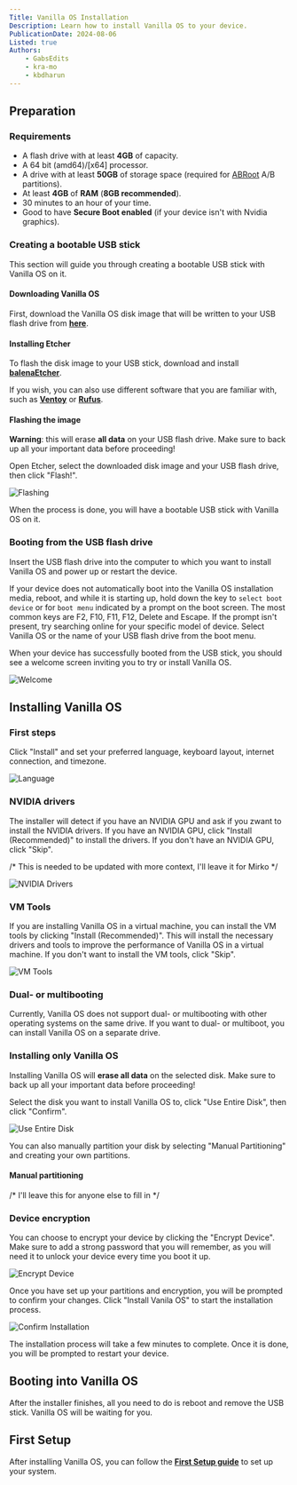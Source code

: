 ```yaml
---
Title: Vanilla OS Installation
Description: Learn how to install Vanilla OS to your device.
PublicationDate: 2024-08-06
Listed: true
Authors:
    - GabsEdits
    - kra-mo
    - kbdharun
---
```


## Preparation

### Requirements

- A flash drive with at least **4GB** of capacity.
- A 64 bit (amd64)/[x64] processor.
- A drive with at least **50GB** of storage space (required for [ABRoot](https://documentation.vanillaos.org/docs/ABRoot/) A/B partitions).
- At least **4GB** of **RAM** (**8GB recommended**).
- 30 minutes to an hour of your time.
- Good to have **Secure Boot enabled** (if your device isn't with Nvidia graphics).

### Creating a bootable USB stick

This section will guide you through creating a bootable USB stick with Vanilla OS on it.

#### Downloading Vanilla OS

First, download the Vanilla OS disk image that will be written to your USB flash drive from [**here**](https://vanillaos.org/download/orchid/stable).

#### Installing Etcher

To flash the disk image to your USB stick, download and install [**balenaEtcher**](https://www.balena.io/etcher/).

If you wish, you can also use different software that you are familiar with, such as [**Ventoy**](https://www.ventoy.net/) or [**Rufus**](https://rufus.ie/).

#### Flashing the image

**Warning**: this will erase **all data** on your USB flash drive. Make sure to back up all your important data before proceeding!

Open Etcher, select the downloaded disk image and your USB flash drive, then click "Flash!".

![Flashing](https://raw.githubusercontent.com/Vanilla-OS/handbook/main/assets/uploads/Installation/installation-flashing.webp)

When the process is done, you will have a bootable USB stick with Vanilla OS on it.

### Booting from the USB flash drive

Insert the USB flash drive into the computer to which you want to install Vanilla OS and power up or restart the device.

If your device does not automatically boot into the Vanilla OS installation media, reboot, and while it is starting up, hold down the key to `select boot device` or for `boot menu` indicated by a prompt on the boot screen. The most common keys are F2, F10, F11, F12, Delete and Escape. If the prompt isn't present, try searching online for your specific model of device. Select Vanilla OS or the name of your USB flash drive from the boot menu.

When your device has successfully booted from the USB stick, you should see a welcome screen inviting you to try or install Vanilla OS.

![Welcome](https://raw.githubusercontent.com/Vanilla-OS/handbook/main/assets/uploads/Installation/installer-welcome.webp)

## Installing Vanilla OS

### First steps

Click "Install" and set your preferred language, keyboard layout, internet connection, and timezone.

![Language](https://raw.githubusercontent.com/Vanilla-OS/handbook/main/assets/uploads/Installation/installation-language.webp)

### NVIDIA drivers

The installer will detect if you have an NVIDIA GPU and ask if you zwant to install the NVIDIA drivers. If you have an NVIDIA GPU, click "Install (Recommended)" to install the drivers. If you don't have an NVIDIA GPU, click "Skip".

/* This is needed to be updated with more context, I'll leave it for Mirko */

![NVIDIA Drivers](https://raw.githubusercontent.com/Vanilla-OS/handbook/main/assets/uploads/Installation/installation-nvidia.webp)

### VM Tools

If you are installing Vanilla OS in a virtual machine, you can install the VM tools by clicking "Install (Recommended)". This will install the necessary drivers and tools to improve the performance of Vanilla OS in a virtual machine. If you don't want to install the VM tools, click "Skip".

![VM Tools](https://raw.githubusercontent.com/Vanilla-OS/handbook/main/assets/uploads/Installation/installation-vmtools.webp)

### Dual- or multibooting

Currently, Vanilla OS does not support dual- or multibooting with other operating systems on the same drive. If you want to dual- or multiboot, you can install Vanilla OS on a separate drive.

### Installing only Vanilla OS

Installing Vanilla OS will **erase all data** on the selected disk. Make sure to back up all your important data before proceeding!

Select the disk you want to install Vanilla OS to, click "Use Entire Disk", then click "Confirm".

![Use Entire Disk](https://raw.githubusercontent.com/Vanilla-OS/handbook/main/assets/uploads/Installation/installation-partitioning.webp)

You can also manually partition your disk by selecting "Manual Partitioning" and creating your own partitions.

#### Manual partitioning

/* I'll leave this for anyone else to fill in */

### Device encryption

You can choose to encrypt your device by clicking the "Encrypt Device". Make sure to add a strong password that you will remember, as you will need it to unlock your device every time you boot it up.

![Encrypt Device](https://raw.githubusercontent.com/Vanilla-OS/handbook/main/assets/uploads/Installation/installation-encryption.webp)

Once you have set up your partitions and encryption, you will be prompted to confirm your changes. Click "Install Vanila OS" to start the installation process.

![Confirm Installation](https://raw.githubusercontent.com/Vanilla-OS/handbook/main/assets/uploads/Installation/installation-confirm.webp)

The installation process will take a few minutes to complete. Once it is done, you will be prompted to restart your device.

## Booting into Vanilla OS

After the installer finishes, all you need to do is reboot and remove the USB stick. Vanilla OS will be waiting for you.

## First Setup

After installing Vanilla OS, you can follow the [**First Setup guide**](https://docs.vanillaos.org/handbook/en/first-setup) to set up your system.
